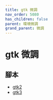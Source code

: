 ```yaml
---
title: gtk 微調
nav_order: 5080
has_children: false
parent: 環境微調
grand_parent: 微調
---
```


# gtk 微調


## 腳本

* [gtk2](https://github.com/samwhelp/note-about-manjaro/tree/gh-pages/_demo/adjustment/part/gtk2)
* [gtk3](https://github.com/samwhelp/note-about-manjaro/tree/gh-pages/_demo/adjustment/part/gtk3)
